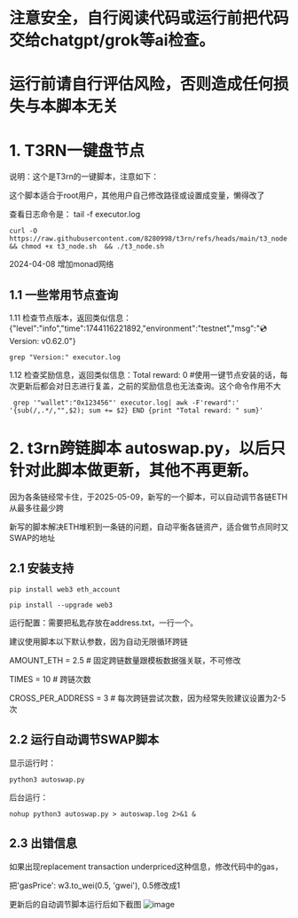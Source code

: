 # 注意安全，自行阅读代码或运行前把代码交给chatgpt/grok等ai检查。
# 运行前请自行评估风险，否则造成任何损失与本脚本无关

# 1. T3RN一键盘节点
说明：这个是T3rn的一键脚本，注意如下：

这个脚本适合于root用户，其他用户自己修改路径或设置成变量，懒得改了

查看日志命令是： tail -f executor.log

    curl -O https://raw.githubusercontent.com/8280998/t3rn/refs/heads/main/t3_node.sh && chmod +x t3_node.sh  && ./t3_node.sh

2024-04-08 增加monad网络


## 1.1 一些常用节点查询

1.11 检查节点版本，返回类似信息：{"level":"info","time":1744116221892,"environment":"testnet","msg":"💿 Version: v0.62.0"}

    grep "Version:" executor.log

1.12 检查奖励信息，返回类似信息：Total reward: 0 #使用一键节点安装的话，每次更新后都会对日志进行复盖，之前的奖励信息也无法查询。这个命令作用不大

     grep '"wallet":"0x123456"' executor.log| awk -F'reward":' '{sub(/,.*/,"",$2); sum += $2} END {print "Total reward: " sum}'

# 2. t3rn跨链脚本 autoswap.py，以后只针对此脚本做更新，其他不再更新。
因为各条链经常卡住，于2025-05-09，新写的一个脚本，可以自动调节各链ETH从最多往最少跨

新写的脚本解决ETH堆积到一条链的问题，自动平衡各链资产，适合做节点同时又SWAP的地址

## 2.1 安装支持
    pip install web3 eth_account

    pip install --upgrade web3

运行配置：需要把私匙存放在address.txt，一行一个。

建议使用脚本以下默认参数，因为自动无限循环跨链

AMOUNT_ETH = 2.5        # 固定跨链数量跟模板数据强关联，不可修改

TIMES = 10                 # 跨链次数

CROSS_PER_ADDRESS = 3     # 每次跨链尝试次数，因为经常失败建议设置为2-5次
   
## 2.2 运行自动调节SWAP脚本 

显示运行时：

    python3 autoswap.py

后台运行：

    nohup python3 autoswap.py > autoswap.log 2>&1 &

## 2.3 出错信息

如果出现replacement transaction underpriced这种信息，修改代码中的gas，

把'gasPrice': w3.to_wei(0.5, 'gwei'), 0.5修改成1
    
更新后的自动调节脚本运行后如下截图
![image](https://github.com/user-attachments/assets/ee635c53-75c5-48f0-8c1d-dba9b96de815)




